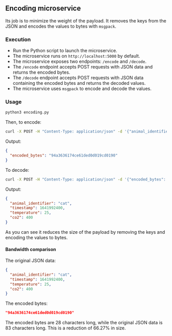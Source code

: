 ## Encoding microservice

Its job is to minimize the weight of the payload. It removes the keys from the JSON and encodes the values to bytes with `msgpack`.

### Execution

- Run the Python script to launch the microservice.
- The microservice runs on `http://localhost:5000` by default.
- The microservice exposes two endpoints: `/encode` and `/decode`.
- The `/encode` endpoint accepts POST requests with JSON data and returns the encoded bytes.
- The `/decode` endpoint accepts POST requests with JSON data containing the encoded bytes and returns the decoded values.
- The microservice uses `msgpack` to encode and decode the values.


### Usage

```bash
python3 encoding.py
```

Then, to encode:

```bash
curl -X POST -H "Content-Type: application/json" -d '{"animal_identifie": "cat", "timestamp": 1641992400, "temperature": 25, "co2": 400}' http://127.0.0.1:5000/encode
```

Output:

```json
{
  "encoded_bytes": "94a3636174ce61ded0d019cd0190"
}
```

To decode:

```bash
curl -X POST -H "Content-Type: application/json" -d '{"encoded_bytes": "94a3636174ce61ded0d019cd0190"}' http://127.0.0.1:5000/decode
```

Output:

```json
{
  "animal_identifier": "cat",
  "timestamp": 1641992400,
  "temperature": 25,
  "co2": 400
}
```

As you can see it reduces the size of the payload by removing the keys and encoding the values to bytes.

#### Bandwidth comparison

The original JSON data:

```json
{
  "animal_identifier": "cat",
  "timestamp": 1641992400,
  "temperature": 25,
  "co2": 400
}
```

The encoded bytes:

```json
"94a3636174ce61ded0d019cd0190"
```

The encoded bytes are 28 characters long, while the original JSON data is 83 characters long. This is a reduction of 66.27% in size.